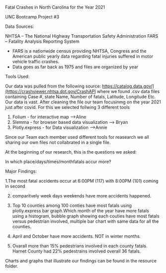 Fatal Crashes in North Carolina for the Year 2021

UNC Bootcamp Project #3 


Data Sources: 

NHTSA – The National Highway Transportation Safety Administration
FARS – Fatality Analysis Reporting System
* FARS is a nationwide census providing NHTSA, Congress and the American public yearly data regarding fatal injuries suffered in motor vehicle traffic crashes.
* Data goes as far back as 1975 and files are organized by year



Tools Used:

Our data was pulled from the following source: https://catalog.data.gov/](https://crashviewer.nhtsa.dot.gov/CrashAPI where we found .csv data files containing Case #, state Name, Number of fatals, Latitude, Longitude Etc. Our data is vast. After cleaning the file our team focusinmg on the year 2021 just after covid. For this we selected follwing  3 different tools 
1. Folium  - for interactive map -->Aline
2. Slemma - for browser based data visualization --> Bryan
3. Plotly.express - for Data visualization -->Annie

 Since our Team each member used different tools for reasearch we all sharing our own files not collabrated in a single file.

 At the beginning of our research, this is the questions we asked:

 In which place/days/times/monthfatals accur more?
      
Major Findings:

1.The most fatal accidents occur at 6:00PM (117) with 8:00PM (101) coming in second

2.	comparitvely week days weekends have more accidents happened.

3. Top 10 counties among 100 conties have most fatals using plotly.express bar graph.Which month of the year have more fatals using a histogram,
   bubble graph showing each couties have most fatals versus pedestrian involved, multiple bar chart with same data for all the counties.

4. April and October have more accidents. NOT in winter months.
   
5. Ovarall more than 15% pedestrians involved in each county fatals. Harnet County had 22% pedestrains involved overall 36 fatals.


Charts and graphs that illustrate our findings can be found in the resource folder.



